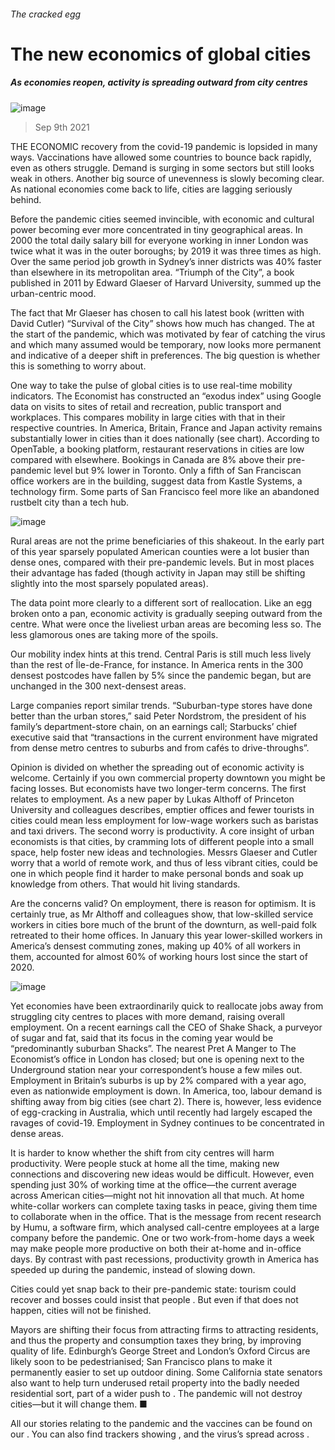 ###### The cracked egg
# The new economics of global cities 
##### As economies reopen, activity is spreading outward from city centres 
![image](images/20210911_fnp001.jpg) 
> Sep 9th 2021 
THE ECONOMIC recovery from the covid-19 pandemic is lopsided in many ways. Vaccinations have allowed some countries to bounce back rapidly, even as others struggle. Demand is surging in some sectors but still looks weak in others. Another big source of unevenness is slowly becoming clear. As national economies come back to life, cities are lagging seriously behind.
Before the pandemic cities seemed invincible, with economic and cultural power becoming ever more concentrated in tiny geographical areas. In 2000 the total daily salary bill for everyone working in inner London was twice what it was in the outer boroughs; by 2019 it was three times as high. Over the same period job growth in Sydney’s inner districts was 40% faster than elsewhere in its metropolitan area. “Triumph of the City”, a book published in 2011 by Edward Glaeser of Harvard University, summed up the urban-centric mood.

The fact that Mr Glaeser has chosen to call his latest book (written with David Cutler) “Survival of the City” shows how much has changed. The  at the start of the pandemic, which was motivated by fear of catching the virus and which many assumed would be temporary, now looks more permanent and indicative of a deeper shift in preferences. The big question is whether this is something to worry about.
One way to take the pulse of global cities is to use real-time mobility indicators. The Economist has constructed an “exodus index” using Google data on visits to sites of retail and recreation, public transport and workplaces. This compares mobility in large cities with that in their respective countries. In America, Britain, France and Japan activity remains substantially lower in cities than it does nationally (see chart). According to OpenTable, a booking platform, restaurant reservations in cities are low compared with elsewhere. Bookings in Canada are 8% above their pre-pandemic level but 9% lower in Toronto. Only a fifth of San Franciscan office workers are in the building, suggest data from Kastle Systems, a technology firm. Some parts of San Francisco feel more like an abandoned rustbelt city than a tech hub.
![image](images/20210911_fnc144.png) 

Rural areas are not the prime beneficiaries of this shakeout. In the early part of this year sparsely populated American counties were a lot busier than dense ones, compared with their pre-pandemic levels. But in most places their advantage has faded (though activity in Japan may still be shifting slightly into the most sparsely populated areas).
The data point more clearly to a different sort of reallocation. Like an egg broken onto a pan, economic activity is gradually seeping outward from the centre. What were once the liveliest urban areas are becoming less so. The less glamorous ones are taking more of the spoils.
Our mobility index hints at this trend. Central Paris is still much less lively than the rest of Île-de-France, for instance. In America rents in the 300 densest postcodes have fallen by 5% since the pandemic began, but are unchanged in the 300 next-densest areas.
Large companies report similar trends. “Suburban-type stores have done better than the urban stores,” said Peter Nordstrom, the president of his family’s department-store chain, on an earnings call; Starbucks’ chief executive said that “transactions in the current environment have migrated from dense metro centres to suburbs and from cafés to drive-throughs”.
Opinion is divided on whether the spreading out of economic activity is welcome. Certainly if you own commercial property downtown you might be facing losses. But economists have two longer-term concerns. The first relates to employment. As a new paper by Lukas Althoff of Princeton University and colleagues describes, emptier offices and fewer tourists in cities could mean less employment for low-wage workers such as baristas and taxi drivers. The second worry is productivity. A core insight of urban economists is that cities, by cramming lots of different people into a small space, help foster new ideas and technologies. Messrs Glaeser and Cutler worry that a world of remote work, and thus of less vibrant cities, could be one in which people find it harder to make personal bonds and soak up knowledge from others. That would hit living standards.
Are the concerns valid? On employment, there is reason for optimism. It is certainly true, as Mr Althoff and colleagues show, that low-skilled service workers in cities bore much of the brunt of the downturn, as well-paid folk retreated to their home offices. In January this year lower-skilled workers in America’s densest commuting zones, making up 40% of all workers in them, accounted for almost 60% of working hours lost since the start of 2020.
![image](images/20210911_fnc142.png) 

Yet economies have been extraordinarily quick to reallocate jobs away from struggling city centres to places with more demand, raising overall employment. On a recent earnings call the CEO of Shake Shack, a purveyor of sugar and fat, said that its focus in the coming year would be “predominantly suburban Shacks”. The nearest Pret A Manger to The Economist’s office in London has closed; but one is opening next to the Underground station near your correspondent’s house a few miles out. Employment in Britain’s suburbs is up by 2% compared with a year ago, even as nationwide employment is down. In America, too, labour demand is shifting away from big cities (see chart 2). There is, however, less evidence of egg-cracking in Australia, which until recently had largely escaped the ravages of covid-19. Employment in Sydney continues to be concentrated in dense areas.

It is harder to know whether the shift from city centres will harm productivity. Were people stuck at home all the time, making new connections and discovering new ideas would be difficult. However, even spending just 30% of working time at the office—the current average across American cities—might not hit innovation all that much. At home white-collar workers can complete taxing tasks in peace, giving them time to collaborate when in the office. That is the message from recent research by Humu, a software firm, which analysed call-centre employees at a large company before the pandemic. One or two work-from-home days a week may make people more productive on both their at-home and in-office days. By contrast with past recessions, productivity growth in America has speeded up during the pandemic, instead of slowing down.
Cities could yet snap back to their pre-pandemic state: tourism could recover and bosses could insist that people . But even if that does not happen, cities will not be finished.
Mayors are shifting their focus from attracting firms to attracting residents, and thus the property and consumption taxes they bring, by improving quality of life. Edinburgh’s George Street and London’s Oxford Circus are likely soon to be pedestrianised; San Francisco plans to make it permanently easier to set up outdoor dining. Some California state senators also want to help turn underused retail property into the badly needed residential sort, part of a wider push to . The pandemic will not destroy cities—but it will change them. ■
All our stories relating to the pandemic and the vaccines can be found on our . You can also find trackers showing ,  and the virus’s spread across .

